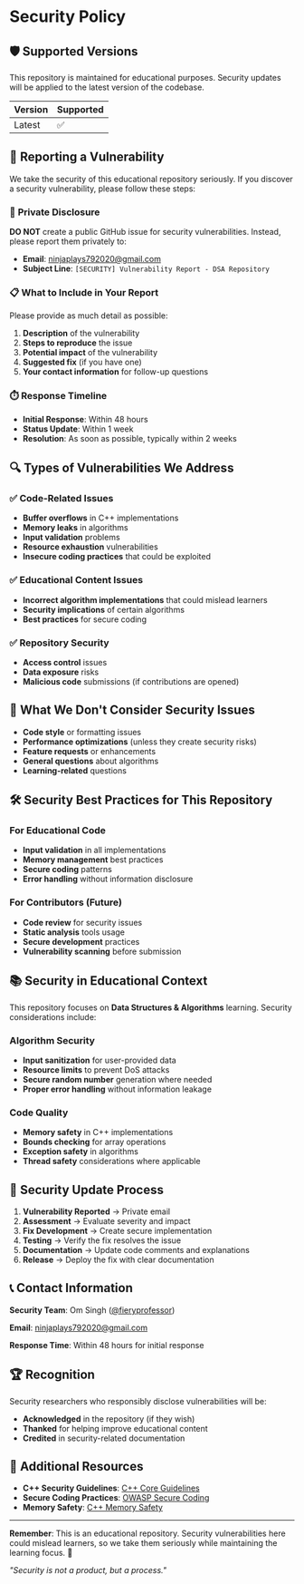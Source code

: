 # Security Policy

## 🛡️ Supported Versions

This repository is maintained for educational purposes. Security updates will be applied to the latest version of the codebase.

| Version | Supported          |
| ------- | ------------------ |
| Latest  | ✅                |

## 🚨 Reporting a Vulnerability

We take the security of this educational repository seriously. If you discover a security vulnerability, please follow these steps:

### 📧 **Private Disclosure**

**DO NOT** create a public GitHub issue for security vulnerabilities. Instead, please report them privately to:

- **Email**: [ninjaplays792020@gmail.com](mailto:ninjaplays792020@gmail.com)
- **Subject Line**: `[SECURITY] Vulnerability Report - DSA Repository`

### 📋 **What to Include in Your Report**

Please provide as much detail as possible:

1. **Description** of the vulnerability
2. **Steps to reproduce** the issue
3. **Potential impact** of the vulnerability
4. **Suggested fix** (if you have one)
5. **Your contact information** for follow-up questions

### ⏱️ **Response Timeline**

- **Initial Response**: Within 48 hours
- **Status Update**: Within 1 week
- **Resolution**: As soon as possible, typically within 2 weeks

## 🔍 **Types of Vulnerabilities We Address**

### ✅ **Code-Related Issues**
- **Buffer overflows** in C++ implementations
- **Memory leaks** in algorithms
- **Input validation** problems
- **Resource exhaustion** vulnerabilities
- **Insecure coding practices** that could be exploited

### ✅ **Educational Content Issues**
- **Incorrect algorithm implementations** that could mislead learners
- **Security implications** of certain algorithms
- **Best practices** for secure coding

### ✅ **Repository Security**
- **Access control** issues
- **Data exposure** risks
- **Malicious code** submissions (if contributions are opened)

## 🚫 **What We Don't Consider Security Issues**

- **Code style** or formatting issues
- **Performance optimizations** (unless they create security risks)
- **Feature requests** or enhancements
- **General questions** about algorithms
- **Learning-related** questions

## 🛠️ **Security Best Practices for This Repository**

### For Educational Code
- **Input validation** in all implementations
- **Memory management** best practices
- **Secure coding** patterns
- **Error handling** without information disclosure

### For Contributors (Future)
- **Code review** for security issues
- **Static analysis** tools usage
- **Secure development** practices
- **Vulnerability scanning** before submission

## 📚 **Security in Educational Context**

This repository focuses on **Data Structures & Algorithms** learning. Security considerations include:

### Algorithm Security
- **Input sanitization** for user-provided data
- **Resource limits** to prevent DoS attacks
- **Secure random number** generation where needed
- **Proper error handling** without information leakage

### Code Quality
- **Memory safety** in C++ implementations
- **Bounds checking** for array operations
- **Exception safety** in algorithms
- **Thread safety** considerations where applicable

## 🔄 **Security Update Process**

1. **Vulnerability Reported** → Private email
2. **Assessment** → Evaluate severity and impact
3. **Fix Development** → Create secure implementation
4. **Testing** → Verify the fix resolves the issue
5. **Documentation** → Update code comments and explanations
6. **Release** → Deploy the fix with clear documentation

## 📞 **Contact Information**

**Security Team**: Om Singh ([@fieryprofessor](https://github.com/fieryprofessor))

**Email**: [ninjaplays792020@gmail.com](mailto:ninjaplays792020@gmail.com)

**Response Time**: Within 48 hours for initial response

## 🏆 **Recognition**

Security researchers who responsibly disclose vulnerabilities will be:
- **Acknowledged** in the repository (if they wish)
- **Thanked** for helping improve educational content
- **Credited** in security-related documentation

## 📖 **Additional Resources**

- **C++ Security Guidelines**: [C++ Core Guidelines](https://isocpp.github.io/CppCoreGuidelines/)
- **Secure Coding Practices**: [OWASP Secure Coding](https://owasp.org/www-project-secure-coding-practices-quick-reference-guide/)
- **Memory Safety**: [C++ Memory Safety](https://en.cppreference.com/w/cpp/language/memory_model)

---

**Remember**: This is an educational repository. Security vulnerabilities here could mislead learners, so we take them seriously while maintaining the learning focus. 🚀

*"Security is not a product, but a process."* 